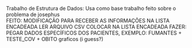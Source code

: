 Trabalho de Estrutura de Dados:
	Usa como base trabalho feito sobre o problema de josephus	
	FEITO:
		MODIFICAÇÃO PARA RECEBER AS INFORMAÇÕES NA LISTA ENCADEADA
		LER ARQUIVO CSV
		COLOCAR NA LISTA ENCADEADA
	FAZER:
		PEGAR DADOS ESPECÍFICOS DOS PACIENTES, EXEMPLO: FUMANTES + TESTE_COV + OBITO
		graficos (i guess?)
